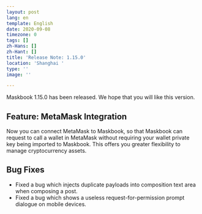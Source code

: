 ```yaml
---
layout: post
lang: en
template: English
date: 2020-09-08
timezone: 0
tags: []
zh-Hans: []
zh-Hant: []
title: 'Release Note: 1.15.0'
location: 'Shanghai '
type: ''
image: ''

---
```

Maskbook 1.15.0 has been released. We hope that you will like this version.

## Feature: MetaMask Integration

Now you can connect MetaMask to Maskbook, so that Maskbook can request to call a wallet in MetaMask without requiring your wallet private key being imported to Maskbook. This offers you greater flexibility to manage cryptocurrency assets.

## Bug Fixes

- Fixed a bug which injects duplicate payloads into composition text area when composing a post.
- Fixed a bug which shows a useless request-for-permission prompt dialogue on mobile devices.